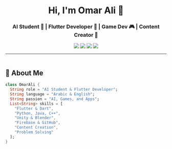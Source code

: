 <h1 align="center">Hi, I'm Omar Ali 👋</h1>
<h3 align="center">AI Student 🤖 | Flutter Developer 📱 | Game Dev 🎮 | Content Creator 🎥</h3>

<p align="center">
  <a href="https://www.instagram.com/omarali.205"><img src="https://img.shields.io/badge/@omarali.205-E4405F?style=for-the-badge&logo=instagram&logoColor=white" /></a>
  <a href="https://www.linkedin.com/in/omarali205"><img src="https://img.shields.io/badge/Omar%20Ali-0077B5?style=for-the-badge&logo=linkedin&logoColor=white" /></a>
  <a href="https://youtube.com/@omarali-n2g?si=OyZ99m3jkja1YlCL"><img src="https://img.shields.io/badge/YouTube-Omar%20Ali-FF0000?style=for-the-badge&logo=youtube&logoColor=white" /></a>
  <a href="https://www.facebook.com/share/19Uw6sHx9i/"><img src="https://img.shields.io/badge/Facebook-1877F2?style=for-the-badge&logo=facebook&logoColor=white" /></a>
</p>

---

<img src="https://media.giphy.com/media/3o7abKhOpu0NwenH3O/giphy.gif" width="100%" height="3px" />

## 🚀 About Me

```dart
class OmarAli {
  String role = "AI Student & Flutter Developer";
  String language = "Arabic & English";
  String passion = "AI, Games, and Apps";
  List<String> skills = [
    "Flutter & Dart",
    "Python, Java, C++",
    "Unity & Blender",
    "Firebase & GitHub",
    "Content Creation",
    "Problem Solving"
  ];
}
